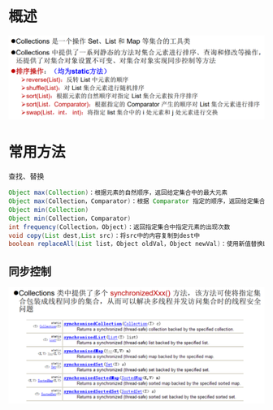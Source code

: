 # 概述

![image-20230104100754150](3-Collections%E5%B7%A5%E5%85%B7%E7%B1%BB.assets/image-20230104100754150.png)

# 常用方法

查找、替换

```java
Object max(Collection)：根据元素的自然顺序，返回给定集合中的最大元素
Object max(Collection，Comparator)：根据 Comparator 指定的顺序，返回给定集合中的最大元素
Object min(Collection)
Object min(Collection，Comparator)
int frequency(Collection，Object)：返回指定集合中指定元素的出现次数
void copy(List dest,List src)：将src中的内容复制到dest中
boolean replaceAll(List list，Object oldVal，Object newVal)：使用新值替换List 对象的所有旧值
```

## 同步控制

![image-20230104100916108](3-Collections%E5%B7%A5%E5%85%B7%E7%B1%BB.assets/image-20230104100916108.png)

